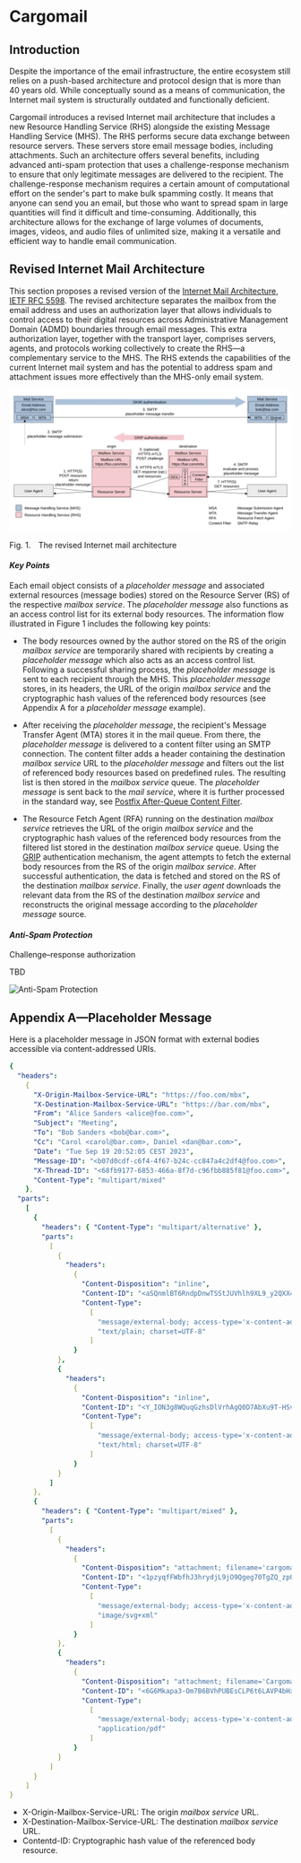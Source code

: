 # Cargomail

## Introduction

Despite the importance of the email infrastructure, the entire ecosystem still relies on a push-based architecture and protocol design that is more than 40 years old. While conceptually sound as a means of communication, the Internet mail system is structurally outdated and functionally deficient.

Cargomail introduces a revised Internet mail architecture that includes a new Resource Handling Service (RHS) alongside the existing Message Handling Service (MHS). The RHS performs secure data exchange between resource servers. These servers store email message bodies, including attachments. Such an architecture offers several benefits, including advanced anti-spam protection that uses a challenge-response mechanism to ensure that only legitimate messages are delivered to the recipient. The challenge-response mechanism requires a certain amount of computational effort on the sender's part to make bulk spamming costly. It means that anyone can send you an email, but those who want to spread spam in large quantities will find it difficult and time-consuming. Additionally, this architecture allows for the exchange of large volumes of documents, images, videos, and audio files of unlimited size, making it a versatile and efficient way to handle email communication.

<!--
## White Paper

This project is constantly evolving. You can download the latest revision of the whitepaper here: [Cargomail.pdf](https://github.com/cargomail-org/cargomail/raw/main/whitepaper/Cargomail.pdf).
-->

## Revised Internet Mail Architecture

This section proposes a revised version of the [Internet Mail Architecture, IETF RFC 5598](https://www.rfc-editor.org/rfc/rfc5598.html). The revised architecture separates the mailbox from the email address and uses an authorization layer that allows individuals to control access to their digital resources across Administrative Management Domain (ADMD) boundaries through email messages. This extra authorization layer, together with the transport layer, comprises servers, agents, and protocols working collectively to create the RHS—a complementary service to the MHS. The RHS extends the capabilities of the current Internet mail system and has the potential to address spam and attachment issues more effectively than the MHS-only email system.

![Revised Internet Mail Architecture](images/revised_internet_mail_architecture.svg)

<p class="figure">
    Fig.&nbsp;1.&emsp;The revised Internet mail architecture
</p>

#### *Key Points*

Each email object consists of a *placeholder message* and associated external resources (message bodies) stored on the Resource Server (RS) of the respective *mailbox service*. The *placeholder message* also functions as an access control list for its external body resources. The information flow illustrated in Figure 1 includes the following key points:

- The body resources owned by the author stored on the RS of the origin *mailbox service* are temporarily shared with recipients by creating a *placeholder message* which also acts as an access control list. Following a successful sharing process, the *placeholder message* is sent to each recipient through the MHS. This *placeholder message* stores, in its headers, the URL of the origin *mailbox service* and the cryptographic hash values of the referenced body resources (see Appendix A for a *placeholder message* example).

- After receiving the *placeholder message*, the recipient's Message Transfer Agent (MTA) stores it in the mail queue. From there, the *placeholder message* is delivered to a content filter using an SMTP connection. The content filter adds a header containing the destination *mailbox service* URL to the *placeholder message* and filters out the list of referenced body resources based on predefined rules. The resulting list is then stored in the *mailbox service* queue. The *placeholder message* is sent back to the *mail service*, where it is further processed in the standard way, see [Postfix After-Queue Content Filter](https://www.postfix.org/FILTER_README.html#advanced_filter).

- The Resource Fetch Agent (RFA) running on the destination *mailbox service* retrieves the URL of the origin *mailbox service* and the cryptographic hash values of the referenced body resources from the filtered list stored in the destination *mailbox service* queue. Using the [GRIP](https://github.com/cargomail-org/grip) authentication mechanism, the agent attempts to fetch the external body resources from the RS of the origin *mailbox service*. After successful authentication, the data is fetched and stored on the RS of the destination *mailbox service*. Finally, the *user agent* downloads the relevant data from the RS of the destination *mailbox service* and reconstructs the original message according to the *placeholder message* source.

#### *Anti-Spam Protection*

Challenge–response authorization

TBD

![Anti-Spam Protection](images/challenge–response_authorization.svg)

## Appendix A—Placeholder Message

Here is a placeholder message in JSON format with external bodies accessible via content-addressed URIs.

```yaml
{
  "headers":
    {
      "X-Origin-Mailbox-Service-URL": "https://foo.com/mbx",
      "X-Destination-Mailbox-Service-URL": "https://bar.com/mbx",
      "From": "Alice Sanders <alice@foo.com>",
      "Subject": "Meeting",
      "To": "Bob Sanders <bob@bar.com>",
      "Cc": "Carol <carol@bar.com>, Daniel <dan@bar.com>",
      "Date": "Tue Sep 19 20:52:05 CEST 2023",
      "Message-ID": "<b07d0cdf-c6f4-4f67-b24c-cc847a4c2df4@foo.com>",
      "X-Thread-ID": "<68fb9177-6853-466a-8f7d-c96fbb885f81@foo.com>",
      "Content-Type": "multipart/mixed"
    },
  "parts":
    [
      {
        "headers": { "Content-Type": "multipart/alternative" },
        "parts":
          [
            {
              "headers":
                {
                  "Content-Disposition": "inline",
                  "Content-ID": "<aSQnmlBT6RndpDnwTSStJUVhlh9XL9_y2QXX42NhKuI>",
                  "Content-Type":
                    [
                      "message/external-body; access-type='x-content-addressed-uri'; hash-algorithm='sha256'; size='42'",
                      "text/plain; charset=UTF-8"
                    ]
                }
            },
            {
              "headers":
                {
                  "Content-Disposition": "inline",
                  "Content-ID": "<Y_ION3g8WQuqGzhsDlVrhAgQ0D7AbXu9T-HSv3w--zY>",
                  "Content-Type":
                    [
                      "message/external-body; access-type='x-content-addressed-uri'; hash-algorithm='sha256'; size='109'",
                      "text/html; charset=UTF-8"
                    ]
                }
            }
          ]
      },
      {
        "headers": { "Content-Type": "multipart/mixed" },
        "parts":
          [
            {
              "headers":
                {
                  "Content-Disposition": "attachment; filename='cargomail_architecture.svg'",
                  "Content-ID": "<1pzyqfFWbfhJ3hrydjL9jO9Qgeg70TgZQ_zpOkt4HOU>",
                  "Content-Type":
                    [
                      "message/external-body; access-type='x-content-addressed-uri'; hash-algorithm='sha256'; size='52247'",
                      "image/svg+xml"
                    ]
                }
            },
            {
              "headers":
                {
                  "Content-Disposition": "attachment; filename='Cargomail.pdf'",
                  "Content-ID": "<6G6Mkapa3-Om7B6BVhPUBEsCLP6t6LAVP4bHxhQF5nc>",
                  "Content-Type":
                    [
                      "message/external-body; access-type='x-content-addressed-uri'; hash-algorithm='sha256'; size='153403'",
                      "application/pdf"
                    ]
                }
            }
          ]
      }
    ]
}
```

- X-Origin-Mailbox-Service-URL: The origin *mailbox service* URL.
- X-Destination-Mailbox-Service-URL: The destination *mailbox service* URL.
- Contentd-ID: Cryptographic hash value of the referenced body resource.
